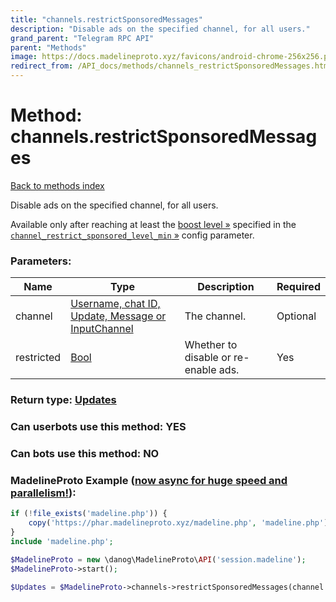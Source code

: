 ```yaml
---
title: "channels.restrictSponsoredMessages"
description: "Disable ads on the specified channel, for all users."
grand_parent: "Telegram RPC API"
parent: "Methods"
image: https://docs.madelineproto.xyz/favicons/android-chrome-256x256.png
redirect_from: /API_docs/methods/channels_restrictSponsoredMessages.html
---
```

# Method: channels.restrictSponsoredMessages
[Back to methods index](index.html)



Disable ads on the specified channel, for all users.

Available only after reaching at least the [boost level »](https://core.telegram.org/api/boost) specified in the [`channel_restrict_sponsored_level_min` »](https://core.telegram.org/api/config#channel-restrict-sponsored-level-min) config parameter.

### Parameters:

| Name     |    Type       | Description | Required |
|----------|---------------|-------------|----------|
|channel|[Username, chat ID, Update, Message or InputChannel](/API_docs/types/InputChannel.html) | The channel. | Optional|
|restricted|[Bool](/API_docs/types/Bool.html) | Whether to disable or re-enable ads. | Yes|


### Return type: [Updates](/API_docs/types/Updates.html)

### Can userbots use this method: **YES**

### Can bots use this method: **NO**


### MadelineProto Example ([now async for huge speed and parallelism!](https://docs.madelineproto.xyz/docs/ASYNC.html)):


```php
if (!file_exists('madeline.php')) {
    copy('https://phar.madelineproto.xyz/madeline.php', 'madeline.php');
}
include 'madeline.php';

$MadelineProto = new \danog\MadelineProto\API('session.madeline');
$MadelineProto->start();

$Updates = $MadelineProto->channels->restrictSponsoredMessages(channel: $InputChannel, restricted: $Bool, );
```

